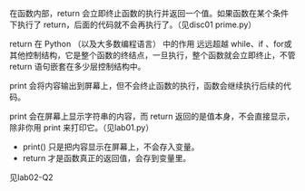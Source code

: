 在函数内部，return 会立即终止函数的执行并返回一个值。如果函数在某个条件下执行了 return，后面的代码就不会再执行了。（见disc01 prime.py）

return 在 Python （以及大多数编程语言） 中的作用 远远超越 while、if 、for或其他控制结构，它是整个函数的终结点，一旦执行，整个函数就会立即终止，不管 return 语句嵌套在多少层控制结构中。

print 会将内容输出到屏幕上，但不会终止函数的执行，函数会继续执行后续的代码。

print 会在屏幕上显示字符串的内容，而 return 返回的是值本身，不会直接显示，除非你用 print 来打印它。（见lab01.py）

- print() 只是把内容显示在屏幕上，不会存入变量。
- return 才是函数真正的返回值，会存到变量里。

见lab02-Q2